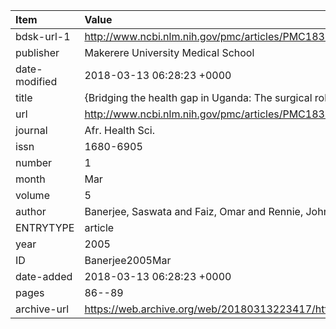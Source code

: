 | Item          | Value                                                                                              |
|:--------------|:---------------------------------------------------------------------------------------------------|
| bdsk-url-1    | http://www.ncbi.nlm.nih.gov/pmc/articles/PMC1831898                                                |
| publisher     | Makerere University Medical School                                                                 |
| date-modified | 2018-03-13 06:28:23 +0000                                                                          |
| title         | {Bridging the health gap in Uganda: The surgical role of the clinical officer}                     |
| url           | http://www.ncbi.nlm.nih.gov/pmc/articles/PMC1831898                                                |
| journal       | Afr. Health Sci.                                                                                   |
| issn          | 1680-6905                                                                                          |
| number        | 1                                                                                                  |
| month         | Mar                                                                                                |
| volume        | 5                                                                                                  |
| author        | Banerjee, Saswata and Faiz, Omar and Rennie, John Aubery and Balyejjusa, Jaffer and Walsh, Michael |
| ENTRYTYPE     | article                                                                                            |
| year          | 2005                                                                                               |
| ID            | Banerjee2005Mar                                                                                    |
| date-added    | 2018-03-13 06:28:23 +0000                                                                          |
| pages         | 86--89                                                                                             |
| archive-url   | https://web.archive.org/web/20180313223417/https://www.ncbi.nlm.nih.gov/pmc/articles/PMC1831898/   |